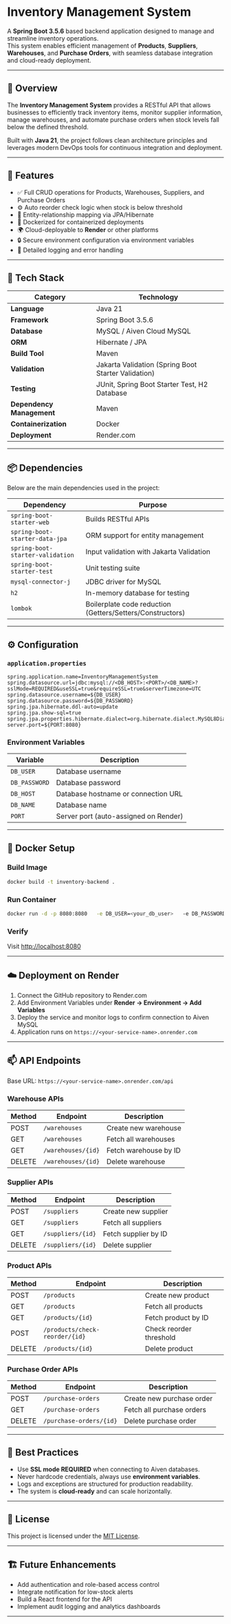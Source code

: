 # Inventory Management System

A **Spring Boot 3.5.6** based backend application designed to manage and streamline inventory operations.  
This system enables efficient management of **Products**, **Suppliers**, **Warehouses**, and **Purchase Orders**, with seamless database integration and cloud-ready deployment.

---

## 🚀 Overview

The **Inventory Management System** provides a RESTful API that allows businesses to efficiently track inventory items, monitor supplier information, manage warehouses, and automate purchase orders when stock levels fall below the defined threshold.

Built with **Java 21**, the project follows clean architecture principles and leverages modern DevOps tools for continuous integration and deployment.

---

## 🧩 Features

- ✅ Full CRUD operations for Products, Warehouses, Suppliers, and Purchase Orders  
- ⚙️ Auto reorder check logic when stock is below threshold  
- 🧱 Entity-relationship mapping via JPA/Hibernate  
- 🧰 Dockerized for containerized deployments  
- 🌍 Cloud-deployable to **Render** or other platforms  
- 🔒 Secure environment configuration via environment variables  
- 🧾 Detailed logging and error handling

---

## 🧰 Tech Stack

| Category | Technology |
|-----------|-------------|
| **Language** | Java 21 |
| **Framework** | Spring Boot 3.5.6 |
| **Database** | MySQL / Aiven Cloud MySQL |
| **ORM** | Hibernate / JPA |
| **Build Tool** | Maven |
| **Validation** | Jakarta Validation (Spring Boot Starter Validation) |
| **Testing** | JUnit, Spring Boot Starter Test, H2 Database |
| **Dependency Management** | Maven |
| **Containerization** | Docker |
| **Deployment** | Render.com |

---

## 📦 Dependencies

Below are the main dependencies used in the project:

| Dependency | Purpose |
|-------------|----------|
| `spring-boot-starter-web` | Builds RESTful APIs |
| `spring-boot-starter-data-jpa` | ORM support for entity management |
| `spring-boot-starter-validation` | Input validation with Jakarta Validation |
| `spring-boot-starter-test` | Unit testing suite |
| `mysql-connector-j` | JDBC driver for MySQL |
| `h2` | In-memory database for testing |
| `lombok` | Boilerplate code reduction (Getters/Setters/Constructors) |

---

## ⚙️ Configuration

### `application.properties`
```properties
spring.application.name=InventoryManagementSystem
spring.datasource.url=jdbc:mysql://<DB_HOST>:<PORT>/<DB_NAME>?sslMode=REQUIRED&useSSL=true&requireSSL=true&serverTimezone=UTC
spring.datasource.username=${DB_USER}
spring.datasource.password=${DB_PASSWORD}
spring.jpa.hibernate.ddl-auto=update
spring.jpa.show-sql=true
spring.jpa.properties.hibernate.dialect=org.hibernate.dialect.MySQL8Dialect
server.port=${PORT:8080}
```

### Environment Variables

| Variable | Description |
|-----------|--------------|
| `DB_USER` | Database username |
| `DB_PASSWORD` | Database password |
| `DB_HOST` | Database hostname or connection URL |
| `DB_NAME` | Database name |
| `PORT` | Server port (auto-assigned on Render) |

---

## 🐳 Docker Setup

### Build Image
```bash
docker build -t inventory-backend .
```

### Run Container
```bash
docker run -d -p 8080:8080   -e DB_USER=<your_db_user>   -e DB_PASSWORD=<your_db_password>   -e DB_HOST=<your_db_host>   -e DB_NAME=<your_db_name>   inventory-backend
```

### Verify
Visit [http://localhost:8080](http://localhost:8080)

---

## ☁️ Deployment on Render

1. Connect the GitHub repository to Render.com  
2. Add Environment Variables under **Render → Environment → Add Variables**  
3. Deploy the service and monitor logs to confirm connection to Aiven MySQL  
4. Application runs on `https://<your-service-name>.onrender.com`

---

## 📫 API Endpoints

Base URL: `https://<your-service-name>.onrender.com/api`

### **Warehouse APIs**
| Method | Endpoint | Description |
|--------|-----------|-------------|
| POST | `/warehouses` | Create new warehouse |
| GET | `/warehouses` | Fetch all warehouses |
| GET | `/warehouses/{id}` | Fetch warehouse by ID |
| DELETE | `/warehouses/{id}` | Delete warehouse |

### **Supplier APIs**
| Method | Endpoint | Description |
|--------|-----------|-------------|
| POST | `/suppliers` | Create new supplier |
| GET | `/suppliers` | Fetch all suppliers |
| GET | `/suppliers/{id}` | Fetch supplier by ID |
| DELETE | `/suppliers/{id}` | Delete supplier |

### **Product APIs**
| Method | Endpoint | Description |
|--------|-----------|-------------|
| POST | `/products` | Create new product |
| GET | `/products` | Fetch all products |
| GET | `/products/{id}` | Fetch product by ID |
| POST | `/products/check-reorder/{id}` | Check reorder threshold |
| DELETE | `/products/{id}` | Delete product |

### **Purchase Order APIs**
| Method | Endpoint | Description |
|--------|-----------|-------------|
| POST | `/purchase-orders` | Create new purchase order |
| GET | `/purchase-orders` | Fetch all purchase orders |
| DELETE | `/purchase-orders/{id}` | Delete purchase order |

---

## 🧠 Best Practices

- Use **SSL mode REQUIRED** when connecting to Aiven databases.  
- Never hardcode credentials, always use **environment variables**.  
- Logs and exceptions are structured for production readability.  
- The system is **cloud‑ready** and can scale horizontally.

---

## 📜 License

This project is licensed under the [MIT License](./LICENSE).

---

## 🏗️ Future Enhancements

- Add authentication and role-based access control  
- Integrate notification for low-stock alerts  
- Build a React frontend for the API  
- Implement audit logging and analytics dashboards

---
